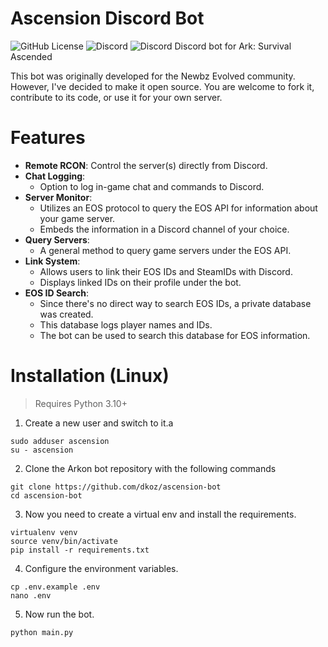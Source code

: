 # Ascension Discord Bot
![GitHub License](https://img.shields.io/github/license/dkoz/ascension-bot?style=flat-square) ![Discord](https://img.shields.io/discord/802778278200475658?style=flat-square&label=community) ![Discord](https://img.shields.io/discord/1009881575187566632?style=flat-square&label=support)
Discord bot for Ark: Survival Ascended

This bot was originally developed for the Newbz Evolved community. However, I've decided to make it open source. You are welcome to fork it, contribute to its code, or use it for your own server.

# Features
- **Remote RCON**: Control the server(s) directly from Discord.
- **Chat Logging**: 
  - Option to log in-game chat and commands to Discord.
- **Server Monitor**: 
  - Utilizes an EOS protocol to query the EOS API for information about your game server.
  - Embeds the information in a Discord channel of your choice.
- **Query Servers**: 
  - A general method to query game servers under the EOS API.
- **Link System**: 
  - Allows users to link their EOS IDs and SteamIDs with Discord.
  - Displays linked IDs on their profile under the bot.
- **EOS ID Search**: 
  - Since there's no direct way to search EOS IDs, a private database was created.
  - This database logs player names and IDs.
  - The bot can be used to search this database for EOS information.

# Installation (Linux)
>Requires Python 3.10+

1. Create a new user and switch to it.a
```
sudo adduser ascension
su - ascension
```
2. Clone the Arkon bot repository with the following commands
```
git clone https://github.com/dkoz/ascension-bot
cd ascension-bot
```
3. Now you need to create a virtual env and install the requirements.
```
virtualenv venv
source venv/bin/activate
pip install -r requirements.txt
```
4. Configure the environment variables.
```
cp .env.example .env
nano .env
```
5. Now run the bot.
```
python main.py
```

